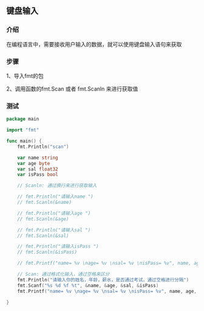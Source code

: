 ## 键盘输入

### 介绍

在编程语言中，需要接收用户输入的数据，就可以使用键盘输入语句来获取

### 步骤

1、导入fmt的包

2、调用函数的fmt.Scan 或者 fmt.Scanln 来进行获取值

### 测试

```go
package main

import "fmt"

func main() {
	fmt.Println("scan")

	var name string
	var age byte
	var sal float32
	var isPass bool

	// Scanln: 通过换行来进行获取输入

	// fmt.Println("请输入name ")
	// fmt.Scanln(&name)

	// fmt.Println("请输入age ")
	// fmt.Scanln(&age)

	// fmt.Println("请输入sal ")
	// fmt.Scanln(&sal)

	// fmt.Println("请输入isPass ")
	// fmt.Scanln(&isPass)

	// fmt.Printf("name= %v \nage= %v \nsal= %v \nisPass= %v", name, age, sal, isPass)

	// Scan: 通过格式化输入，通过空格来区分
	fmt.Println("请输入你的姓名，年龄，薪水，是否通过考试，通过空格进行分隔")
	fmt.Scanf("%s %d %f %t", &name, &age, &sal, &isPass)
	fmt.Printf("name= %v \nage= %v \nsal= %v \nisPass= %v", name, age, sal, isPass)

}
```

